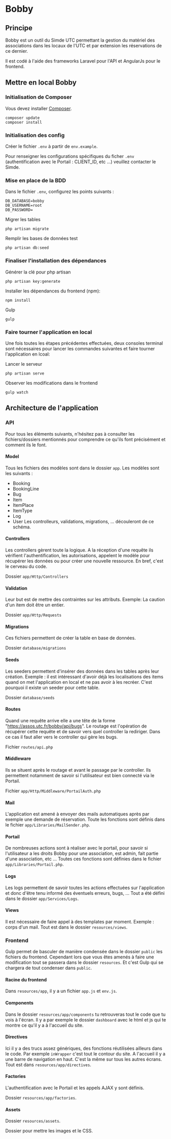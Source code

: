 # Bobby

## Principe

Bobby est un outil du Simde UTC permettant la gestion du matériel
des associations dans les locaux de l'UTC et par extension les réservations de ce
dernier.

Il est codé à l'aide des frameworks Laravel pour l'API et 
AngularJs pour le frontend.

## Mettre en local Bobby

###	Initialisation de Composer

Vous devez installer [Composer](https://getcomposer.org/download/). 

```
composer update
composer install
```

### Initialisation des config

Créer le fichier `.env` à partir de `env.example`.

Pour renseigner les configurations spécifiques du ficher `.env` 
(authentification avec le Portail : CLIENT_ID, etc ...) veuillez contacter le Simde.

### Mise en place de la BDD

Dans le fichier `.env`, configurez les points suivants :

```
DB_DATABASE=bobby
DB_USERNAME=root
DB_PASSWORD=
```

Migrer les tables
```
php artisan migrate
```

Remplir les bases de données test
```
php artisan db:seed
```

### Finaliser l'installation des dépendances


Générer la clé pour php artisan
```
php artisan key:generate
```

Installer les dépendances du frontend (npm):
```
npm install
```

Gulp
```
gulp
```

### Faire tourner l'application en local

Une fois toutes les étapes précédentes effectuées,
deux consoles terminal sont nécessaires pour
lancer les commandes suivantes et faire tourner 
l'application en lcoal:

Lancer le serveur
```
php artisan serve
```

Observer les modifications dans le frontend
```
gulp watch
```

## Architecture de l'application

### API

Pour tous les éléments suivants, n'hésitez pas à consulter
les fichiers/dossiers mentionnés pour comprendre ce
qu'ils font précisément et comment ils le font.

#### Model

Tous les fichiers des modèles sont dans le dossier `app`.
Les modèles sont les suivants : 
* Booking
* BookingLine
* Bug
* Item
* ItemPlace
* ItemType
* Log
* User
Les controlleurs, validations, migrations, ... découleront de ce schéma.

#### Controllers

Les controllers gèrent toute la logique. A la réception d'une requête ils vérifient
l'authentification, les autorisations, appelent le modèle pour récupérer les données ou
pour créer une nouvelle ressource. En bref, c'est le cerveau du code.

Dossier `app/Http/Controllers`

#### Validation

Leur but est de mettre des contraintes sur les attributs.
Exemple: La caution d'un item doit être un entier.

Dossier `app/Http/Requests`

#### Migrations

Ces fichiers permettent de créer la table en base
de données.

Dossier `database/migrations`

#### Seeds

Les seeders permettent d'insérer des données dans les tables
après leur création.
Exemple : il est intéressant d'avoir déjà les localisations 
des items quand on met l'application en local et ne pas avoir
à les recréer. C'est pourquoi il existe un seeder pour cette table.

Dossier `database/seeds`

#### Routes

Quand une requête arrive elle a une tête de la forme
"https://assos.utc.fr/bobby/api/bugs". Le routage est l'opération
de récupérer cette requête et de savoir vers quel controller la rediriger.
Dans ce cas il faut aller vers le controller qui gère les bugs.

Fichier `routes/api.php`

#### Middleware

Ils se situent après le routage et avant le passage par le controller.
Ils permettent notamment de savoir si l'utilisateur est bien connecté via
le Portail.

Fichier `app/Http/Middleware/PortailAuth.php`

#### Mail

L'application est amené à envoyer des mails automatiques après par exemple une 
demande de réservation. Toute les fonctions sont définis dans le fichier
`app/Libraries/MailSender.php`.

#### Portail

De nombreuses actions sont à réaliser avec le portail, pour savoir si l'utilisateur
a les droits Bobby pour une association, est admin, fait partie d'une association, etc ...
Toutes ces fonctions sont définies dans le fichier `app/Libraries/Portail.php`.


#### Logs

Les logs permettent de savoir toutes les actions effectuées sur l'application et donc d'être tenu
informé des éventuels erreurs, bugs, ... Tout a été défini dans le dossier `app/Services/Logs`.

#### Views

Il est nécessaire de faire appel à des templates par moment. 
Exemple : corps d'un mail.
Tout est dans le dossier `resources/views`.


### Frontend

Gulp permet de basculer de manière condensée dans le dossier `public` les fichiers du frontend.
Cependant lors que vous êtes amenés à faire une modification tout se passera
dans le dossier `resources`. Et c'est Gulp qui se chargera de tout condenser 
dans `public`.

#### Racine du frontend

Dans `resources/app`, il y a un fichier `app.js` et `env.js`.

#### Components

Dans le dossier `resources/app/components` tu retrouveras tout
le code que tu vois à l'écran. Il y a par exemple le dossier `dashboard`
avec le html et js qui te montre ce qu'il y a à l'accueil du site.

#### Directives

Ici il y a des trucs assez génériques, des fonctions réutilisées ailleurs dans le code.
Par exemple `inWrapper` c'est tout le contour du site. A l'accueil il y a une barre
de navigation en haut. C'est la même sur tous les autres écrans. Tout est dans 
`resources/app/directives`.

#### Factories

L'authentification avec le Portail et les appels AJAX y sont définis.

Dossier `resources/app/factories`.

#### Assets

Dossier `resources/assets`.

Dossier pour mettre les images et le CSS.






